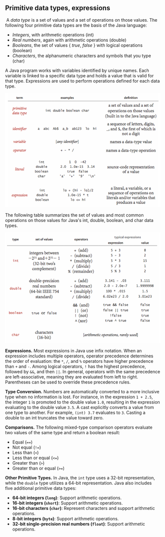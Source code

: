 ## Primitive data types, expressions

 A _data type_ is a set of values and a set of operations on those values. The following four primitive data types are the basis of the Java language:
 
- _Integers_, with arithmetic operations (int)
- _Real numbers_, again with arithmetic operations (double)
- _Booleans_, the set of values { _true_, _false_ } with logical operations (boolean)
- _Characters_, the alphanumeric characters and symbols that you type (char)

A Java program works with variables identified by unique names. Each variable is linked to a specific data type and holds a value that is valid for that type. Expressions are used to perform operations defined for each data type.

![001](media/d001.png)

The following table summarizes the set of values and most common operations on those values for Java's int, double, boolean, and char data types.

![002](media/d002.png)

**Expressions.** Most expressions in Java use infix notation. When an expression includes multiple operators, operator precedence determines the order of evaluation: the `*`, `/`, and `%` operators have higher precedence than `+` and `-`. Among logical operators, `!` has the highest precedence, followed by `&&`, and then `||`. In general, operators with the same precedence are left-associative, meaning they are evaluated from left to right. Parentheses can be used to override these precedence rules.


**Type Conversion.** Numbers are automatically converted to a more inclusive type when no information is lost. For instance, in the expression `1 + 2.5`, the integer `1` is promoted to the double value `1.0`, resulting in the expression evaluating to the double value `3.5`. A cast explicitly converts a value from one type to another. For example, `(int) 3.7` evaluates to `3`. Casting a double to an int truncates the value toward zero.


**Comparisons.** The following mixed-type comparison operators evaluate two values of the same type and return a boolean result:

- Equal (`==`)
- Not equal (`!=`)
- Less than (`<`)
- Less than or equal (`<=`)
- Greater than (`>`)
- Greater than or equal (`>=`)

**Other Primitive Types.** In Java, the `int` type uses a 32-bit representation, while the `double` type utilizes a 64-bit representation. Java also includes five additional primitive data types:

- **64-bit integers (`long`)**: Support arithmetic operations.
- **16-bit integers (`short`)**: Support arithmetic operations.
- **16-bit characters (`char`)**: Represent characters and support arithmetic operations.
- **8-bit integers (`byte`)**: Support arithmetic operations.
- **32-bit single-precision real numbers (`float`)**: Support arithmetic operations.

